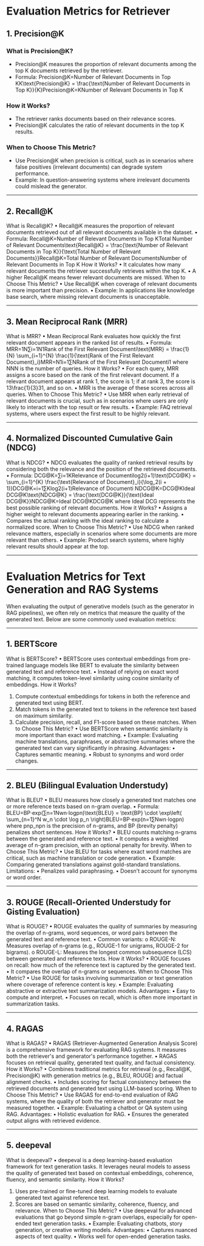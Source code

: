 # Evaluation Metrics for Retriever

## 1. Precision@K
### What is Precision@K?
-	Precision@K measures the proportion of relevant documents among the top K documents retrieved by the retriever.
-	Formula: Precision@K=Number of Relevant Documents in Top KK\text{Precision@K} = \frac{\text{Number of Relevant Documents in Top K}}{K}Precision@K=KNumber of Relevant Documents in Top K
### How it Works?
-	The retriever ranks documents based on their relevance scores.
-	Precision@K calculates the ratio of relevant documents in the top K results.
### When to Choose This Metric?
-	Use Precision@K when precision is critical, such as in scenarios where false positives (irrelevant documents) can degrade system performance.
-	Example: In question-answering systems where irrelevant documents could mislead the generator.
________________________________________
## 2. Recall@K
What is Recall@K?
•	Recall@K measures the proportion of relevant documents retrieved out of all relevant documents available in the dataset.
•	Formula: Recall@K=Number of Relevant Documents in Top KTotal Number of Relevant Documents\text{Recall@K} = \frac{\text{Number of Relevant Documents in Top K}}{\text{Total Number of Relevant Documents}}Recall@K=Total Number of Relevant DocumentsNumber of Relevant Documents in Top K
How it Works?
•	It calculates how many relevant documents the retriever successfully retrieves within the top K.
•	A higher Recall@K means fewer relevant documents are missed.
When to Choose This Metric?
•	Use Recall@K when coverage of relevant documents is more important than precision.
•	Example: In applications like knowledge base search, where missing relevant documents is unacceptable.
________________________________________
## 3. Mean Reciprocal Rank (MRR)
What is MRR?
•	Mean Reciprocal Rank evaluates how quickly the first relevant document appears in the ranked list of results.
•	Formula: MRR=1N∑i=1N1Rank of the First Relevant Documenti\text{MRR} = \frac{1}{N} \sum_{i=1}^{N} \frac{1}{\text{Rank of the First Relevant Document}_i}MRR=N1i=1∑NRank of the First Relevant Documenti1 where NNN is the number of queries.
How it Works?
•	For each query, MRR assigns a score based on the rank of the first relevant document. If a relevant document appears at rank 1, the score is 1; if at rank 3, the score is 13\frac{1}{3}31, and so on.
•	MRR is the average of these scores across all queries.
When to Choose This Metric?
•	Use MRR when early retrieval of relevant documents is crucial, such as in scenarios where users are only likely to interact with the top result or few results.
•	Example: FAQ retrieval systems, where users expect the first result to be highly relevant.
________________________________________
## 4. Normalized Discounted Cumulative Gain (NDCG)
What is NDCG?
•	NDCG evaluates the quality of ranked retrieval results by considering both the relevance and the position of the retrieved documents.
•	Formula: DCG@K=∑i=1KRelevance of Documentilog⁡2(i+1)\text{DCG@K} = \sum_{i=1}^{K} \frac{\text{Relevance of Document}_i}{\log_2(i + 1)}DCG@K=i=1∑Klog2(i+1)Relevance of Documenti NDCG@K=DCG@KIdeal DCG@K\text{NDCG@K} = \frac{\text{DCG@K}}{\text{Ideal DCG@K}}NDCG@K=Ideal DCG@KDCG@K where Ideal DCG represents the best possible ranking of relevant documents.
How it Works?
•	Assigns a higher weight to relevant documents appearing earlier in the ranking.
•	Compares the actual ranking with the ideal ranking to calculate a normalized score.
When to Choose This Metric?
•	Use NDCG when ranked relevance matters, especially in scenarios where some documents are more relevant than others.
•	Example: Product search systems, where highly relevant results should appear at the top.
________________________________________









# Evaluation Metrics for Text Generation and RAG Systems
When evaluating the output of generative models (such as the generator in RAG pipelines), we often rely on metrics that measure the quality of the generated text. Below are some commonly used evaluation metrics:
________________________________________
## 1. BERTScore
What is BERTScore?
•	BERTScore uses contextual embeddings from pre-trained language models like BERT to evaluate the similarity between generated text and reference text.
•	Instead of relying on exact word matching, it computes token-level similarity using cosine similarity of embeddings.
How it Works?
1.	Compute contextual embeddings for tokens in both the reference and generated text using BERT.
2.	Match tokens in the generated text to tokens in the reference text based on maximum similarity.
3.	Calculate precision, recall, and F1-score based on these matches.
When to Choose This Metric?
•	Use BERTScore when semantic similarity is more important than exact word matching.
•	Example: Evaluating machine translations, paraphrases, or abstractive summaries where the generated text can vary significantly in phrasing.
Advantages:
•	Captures semantic meaning.
•	Robust to synonyms and word order changes.
________________________________________
## 2. BLEU (Bilingual Evaluation Understudy)
What is BLEU?
•	BLEU measures how closely a generated text matches one or more reference texts based on n-gram overlap.
•	Formula: BLEU=BP⋅exp⁡(∑n=1Nwn⋅log⁡pn)\text{BLEU} = \text{BP} \cdot \exp\left( \sum_{n=1}^N w_n \cdot \log p_n \right)BLEU=BP⋅exp(n=1∑Nwn⋅logpn) where pnp_npn is the precision of n-grams, and BP (brevity penalty) penalizes short sentences.
How it Works?
•	BLEU counts matching n-grams between the generated and reference text.
•	It computes a weighted average of n-gram precision, with an optional penalty for brevity.
When to Choose This Metric?
•	Use BLEU for tasks where exact word matches are critical, such as machine translation or code generation.
•	Example: Comparing generated translations against gold-standard translations.
Limitations:
•	Penalizes valid paraphrasing.
•	Doesn't account for synonyms or word order.
________________________________________
## 3. ROUGE (Recall-Oriented Understudy for Gisting Evaluation)
What is ROUGE?
•	ROUGE evaluates the quality of summaries by measuring the overlap of n-grams, word sequences, or word pairs between the generated text and reference text.
•	Common variants:
o	ROUGE-N: Measures overlap of n-grams (e.g., ROUGE-1 for unigrams, ROUGE-2 for bigrams).
o	ROUGE-L: Measures the longest common subsequence (LCS) between generated and reference texts.
How it Works?
•	ROUGE focuses on recall: how much of the reference text is captured by the generated text.
•	It compares the overlap of n-grams or sequences.
When to Choose This Metric?
•	Use ROUGE for tasks involving summarization or text generation where coverage of reference content is key.
•	Example: Evaluating abstractive or extractive text summarization models.
Advantages:
•	Easy to compute and interpret.
•	Focuses on recall, which is often more important in summarization tasks.
________________________________________
## 4. RAGAS
What is RAGAS?
•	RAGAS (Retriever-Augmented Generation Analysis Score) is a comprehensive framework for evaluating RAG systems. It measures both the retriever's and generator's performance together.
•	RAGAS focuses on retrieval quality, generated text quality, and factual consistency.
How it Works?
•	Combines traditional metrics for retrieval (e.g., Recall@K, Precision@K) with generation metrics (e.g., BLEU, ROUGE) and factual alignment checks.
•	Includes scoring for factual consistency between the retrieved documents and generated text using LLM-based scoring.
When to Choose This Metric?
•	Use RAGAS for end-to-end evaluation of RAG systems, where the quality of both the retriever and generator must be measured together.
•	Example: Evaluating a chatbot or QA system using RAG.
Advantages:
•	Holistic evaluation for RAG.
•	Ensures the generated output aligns with retrieved evidence.
________________________________________
## 5. deepeval
What is deepeval?
•	deepeval is a deep learning-based evaluation framework for text generation tasks. It leverages neural models to assess the quality of generated text based on contextual embeddings, coherence, fluency, and semantic similarity.
How it Works?
1.	Uses pre-trained or fine-tuned deep learning models to evaluate generated text against reference text.
2.	Scores are based on semantic similarity, coherence, fluency, and relevance.
When to Choose This Metric?
•	Use deepeval for advanced evaluations that go beyond simple n-gram overlaps, especially for open-ended text generation tasks.
•	Example: Evaluating chatbots, story generation, or creative writing models.
Advantages:
•	Captures nuanced aspects of text quality.
•	Works well for open-ended generation tasks.

